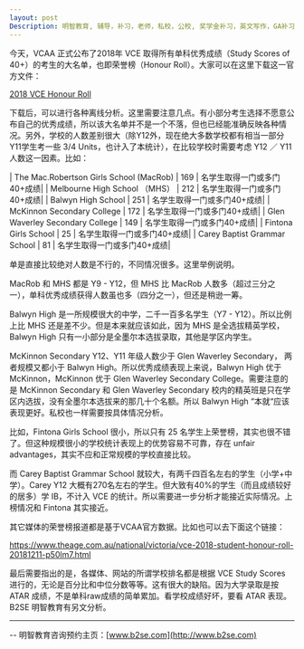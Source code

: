 ```yaml
---
layout: post
Description: 明智教育, 辅导，补习，老师，私校，公校, 奖学金补习，英文写作，GA补习辅导，大学选择，工作规划，从业规划，天才儿童是浮云，澳洲学生挫折教育，儿童空间推理，空间理解能力， 自我观对学习成绩的影响，VCE Honour Roll, VCE学校排名错误，VCE学校排名错误重大谬误，排名误区，Scholarship Tutoring, General Ability, Numerical Reasoning, Verbal Reasoning Tutoring, Writing, Universities Selection, Career Education, Career Advisors, Guidance, Melbourne Private Schools, Selective Schools, Writing tutoring, Interviews tutoring, Resume Writing, Spatial skills, Failures help gifted children，Critical and creative thinking involves reasoning, using and analysing evidence, and applying knowledge to find creative solutions to complex problems；Verbal Reasoning, Decision Making, Quantitative Reasoning, Abstract Reasoning, Situational Judgement, self-concept and school results, school marks, gender differences in STEM subjects, 
---
```


今天，VCAA 正式公布了2018年 VCE 取得所有单科优秀成绩（Study Scores of 40+）的考生的大名单，也即荣誉榜（Honour Roll）。大家可以在这里下载这一官方文件：

[2018 VCE Honour Roll](https://www.vcaa.vic.edu.au/Documents/high40plus/2018/2018_Students_40_plus.xlsx)

下载后，可以进行各种离线分析。这里需要注意几点。有小部分考生选择不愿意公布自己的优秀成绩，所以该大名单并不是一个不落，但也已经能准确反映各种情况。另外，学校的人数差别很大（除Y12外，现在绝大多数学校都有相当一部分Y11学生考一些 3/4 Units，也计入了本统计），在比较学校时需要考虑 Y12 ／ Y11 人数这一因素。比如：

| The Mac.Robertson Girls School (MacRob) | 169 | 名学生取得一门或多门40+成绩|
| Melbourne High School （MHS）			| 212 | 名学生取得一门或多门40+成绩|
| Balwyn High School 						| 251 | 名学生取得一门或多门40+成绩|
| McKinnon Secondary College 				| 172 | 名学生取得一门或多门40+成绩|
| Glen Waverley Secondary College 		| 149 | 名学生取得一门或多门40+成绩|
| Fintona Girls School 						| 25 | 名学生取得一门或多门40+成绩|
| Carey Baptist Grammar School 			| 81 | 名学生取得一门或多门40+成绩|

单是直接比较绝对人数是不行的，不同情况很多。这里举例说明。

MacRob 和 MHS 都是 Y9 - Y12，但 MHS 比 MacRob 人数多（超过三分之一），单科优秀成绩获得人数虽也多（四分之一），但还是稍逊一筹。

Balwyn High 是一所规模很大的中学，二千一百多名学生（Y7 - Y12）。所以比例上比 MHS 还是差不少。但是本来就应该如此，因为 MHS 是全选拔精英学校，Balwyn High 只有一小部分是全墨尔本选拔录取，其他是学区内学生。

McKinnon Secondary Y12、Y11 年级人数少于 Glen Waverley Secondary， 两者规模又都小于 Balwyn High。所以优秀成绩表现上来说，Balwyn High 优于 McKinnon，McKinnon 优于 Glen Waverley Secondary College。需要注意的是 McKinnon Secondary 和 Glen Waverley Secondary 校内的精英班是只在学区内选拔，没有全墨尔本选拔来的那几十个名额。所以 Balwyn High “本就“应该表现更好。私校也一样需要按具体情况分析。

比如，Fintona Girls School 很小，所以只有 25 名学生上荣誉榜，其实也很不错了。但这种规模很小的学校统计表现上的优势容易不可靠，存在 unfair advantages，其实不应和正常规模的学校直接比较。

而 Carey Baptist Grammar School 就较大，有两千四百名左右的学生（小学+中学）。Carey Y12 大概有270名左右的学生。但大致有40%的学生（而且成绩较好的居多）学 IB，不计入 VCE 的统计。所以需要进一步分析才能接近实际情况。上榜情况和 Fintona 其实接近。

其它媒体的荣誉榜报道都是基于VCAA官方数据。比如也可以去下面这个链接：

https://www.theage.com.au/national/victoria/vce-2018-student-honour-roll-20181211-p50lm7.html


最后需要指出的是，各媒体、网站的所谓学校排名都是根据 VCE Study Scores 进行的，无论是百分比和中位分数等等。这有很大的缺陷。因为大学录取是按 ATAR 成绩，不是单科raw成绩的简单累加。看学校成绩好坏，要看 ATAR 表现。B2SE 明智教育有另文分析。
	
--------
-- 明智教育咨询预约主页：[www.b2se.com](http://www.b2se.com)

